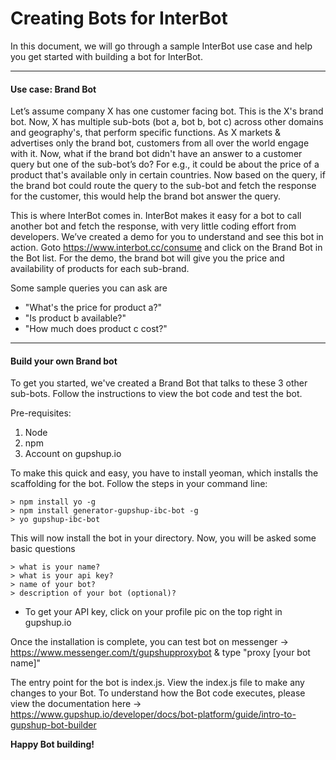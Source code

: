 Creating Bots for InterBot
===================

In this document, we will go through a sample InterBot use case and help you get started with building a bot for InterBot.

----------

#### <i class="icon-file"></i> **Use case: Brand Bot** 
Let’s assume company X has one customer facing bot. This is the X's brand bot. Now, X has multiple sub-bots (bot a, bot b, bot c) across other domains and geography's, that perform specific functions. As X markets & advertises only the brand bot, customers from all over the world engage with it. Now, what if the brand bot didn't have an answer to a customer query but one of the sub-bot’s do? For e.g., it could be about the price of a product that's available only in certain countries. Now based on the query, if the brand bot could route the query to the sub-bot and fetch the response for the customer, this would help the brand bot answer the query.

This is where InterBot comes in. InterBot makes it easy for a bot to call another bot and fetch the response, with very little coding effort from developers.  We’ve created a demo for you to understand and see this bot in action. Goto https://www.interbot.cc/consume and click on the Brand Bot in the Bot list. For the demo, the brand bot will give you the price and availability of products for each sub-brand.

Some sample queries you can ask are

 - "What's the price for product a?"
 - "Is product b available?"
 - "How much does product c cost?"
     
---------------------------------------------------------------
#### <i class="icon-upload"></i> **Build your own Brand bot**

To get you started, we've created a Brand Bot that talks to these 3 other sub-bots. Follow the instructions to view the bot code and test the bot.

Pre-requisites:
1. Node
2. npm
3. Account on gupshup.io

To make this quick and easy, you have to install yeoman, which installs the scaffolding for the bot. Follow the steps in your command line:

    > npm install yo -g
    > npm install generator-gupshup-ibc-bot -g
    > yo gupshup-ibc-bot

This will now install the bot in your directory. Now, you will be asked some basic questions

    > what is your name?
    > what is your api key? 
    > name of your bot?
    > description of your bot (optional)?

- To get your API key, click on your profile pic on the top right in gupshup.io

Once the installation is complete, you can test bot on messenger -> https://www.messenger.com/t/gupshupproxybot & type "proxy [your bot name]"   

The entry point for the bot is index.js. View the index.js file to make any changes to your Bot.
To understand how the Bot code executes, please view the documentation here -> https://www.gupshup.io/developer/docs/bot-platform/guide/intro-to-gupshup-bot-builder

**Happy Bot building!**
